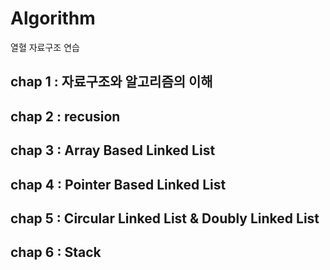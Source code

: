 # Algorithm
열혈 자료구조 연습  

## chap 1 : 자료구조와 알고리즘의 이해  
## chap 2 : recusion  
## chap 3 : Array Based Linked List  
## chap 4 : Pointer Based Linked List  
## chap 5 : Circular Linked List & Doubly Linked List  
## chap 6 : Stack  
